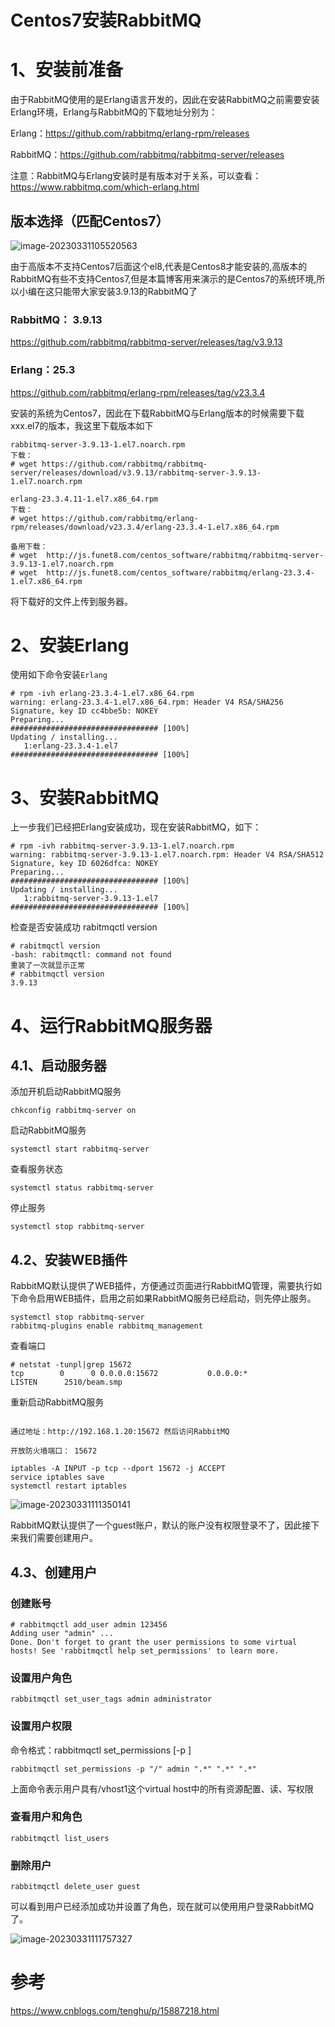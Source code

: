 # Centos7安装RabbitMQ



# 1、安装前准备

由于RabbitMQ使用的是Erlang语言开发的，因此在安装RabbitMQ之前需要安装Erlang环境，Erlang与RabbitMQ的下载地址分别为：

Erlang：https://github.com/rabbitmq/erlang-rpm/releases

RabbitMQ：https://github.com/rabbitmq/rabbitmq-server/releases



注意：RabbitMQ与Erlang安装时是有版本对于关系，可以查看：https://www.rabbitmq.com/which-erlang.html

## 版本选择（匹配Centos7）

![image-20230331105520563](https://imgoss.xgss.net/picgo/image-20230331105520563.png?aliyun)

由于高版本不支持Centos7后面这个el8,代表是Centos8才能安装的,高版本的RabbitMQ有些不支持Centos7,但是本篇博客用来演示的是Centos7的系统环境,所以小编在这只能带大家安装3.9.13的RabbitMQ了

### RabbitMQ： 3.9.13

https://github.com/rabbitmq/rabbitmq-server/releases/tag/v3.9.13

### Erlang：25.3

https://github.com/rabbitmq/erlang-rpm/releases/tag/v23.3.4



安装的系统为Centos7，因此在下载RabbitMQ与Erlang版本的时候需要下载xxx.el7的版本，我这里下载版本如下

```
rabbitmq-server-3.9.13-1.el7.noarch.rpm
下载：
# wget https://github.com/rabbitmq/rabbitmq-server/releases/download/v3.9.13/rabbitmq-server-3.9.13-1.el7.noarch.rpm

erlang-23.3.4.11-1.el7.x86_64.rpm
下载： 
# wget https://github.com/rabbitmq/erlang-rpm/releases/download/v23.3.4/erlang-23.3.4-1.el7.x86_64.rpm

备用下载：
# wget  http://js.funet8.com/centos_software/rabbitmq/rabbitmq-server-3.9.13-1.el7.noarch.rpm
# wget  http://js.funet8.com/centos_software/rabbitmq/erlang-23.3.4-1.el7.x86_64.rpm
```

将下载好的文件上传到服务器。

# 2、安装Erlang

使用如下命令安装`Erlang`

```none
# rpm -ivh erlang-23.3.4-1.el7.x86_64.rpm 
warning: erlang-23.3.4-1.el7.x86_64.rpm: Header V4 RSA/SHA256 Signature, key ID cc4bbe5b: NOKEY
Preparing...                          ################################# [100%]
Updating / installing...
   1:erlang-23.3.4-1.el7              ################################# [100%]
```

# 3、安装RabbitMQ

上一步我们已经把Erlang安装成功，现在安装RabbitMQ，如下：

```
# rpm -ivh rabbitmq-server-3.9.13-1.el7.noarch.rpm 
warning: rabbitmq-server-3.9.13-1.el7.noarch.rpm: Header V4 RSA/SHA512 Signature, key ID 6026dfca: NOKEY
Preparing...                          ################################# [100%]
Updating / installing...
   1:rabbitmq-server-3.9.13-1.el7     ################################# [100%]
```



检查是否安装成功 rabitmqctl version

```
# rabitmqctl version
-bash: rabitmqctl: command not found
重装了一次就显示正常
# rabbitmqctl version
3.9.13
```

# 4、运行RabbitMQ服务器

## 4.1、启动服务器

添加开机启动RabbitMQ服务

```
chkconfig rabbitmq-server on
```

启动RabbitMQ服务

```
systemctl start rabbitmq-server
```

查看服务状态

```
systemctl status rabbitmq-server
```

停止服务

```
systemctl stop rabbitmq-server
```



## 4.2、安装WEB插件

RabbitMQ默认提供了WEB插件，方便通过页面进行RabbitMQ管理，需要执行如下命令启用WEB插件，启用之前如果RabbitMQ服务已经启动，则先停止服务。

```
systemctl stop rabbitmq-server
rabbitmq-plugins enable rabbitmq_management
```

查看端口

```
# netstat -tunpl|grep 15672
tcp        0      0 0.0.0.0:15672           0.0.0.0:*               LISTEN      2510/beam.smp   
```



重新启动RabbitMQ服务

```

通过地址：http://192.168.1.20:15672 然后访问RabbitMQ

开放防火墙端口： 15672

iptables -A INPUT -p tcp --dport 15672 -j ACCEPT
service iptables save
systemctl restart iptables
```

![image-20230331111350141](https://imgoss.xgss.net/picgo/image-20230331111350141.png?aliyun)

RabbitMQ默认提供了一个guest账户，默认的账户没有权限登录不了，因此接下来我们需要创建用户。

## 4.3、创建用户

### 创建账号

```
# rabbitmqctl add_user admin 123456
Adding user "admin" ...
Done. Don't forget to grant the user permissions to some virtual hosts! See 'rabbitmqctl help set_permissions' to learn more.
```

### 设置用户角色

```
rabbitmqctl set_user_tags admin administrator
```

### 设置用户权限

命令格式：rabbitmqctl set_permissions [-p <vhostpath>] <user> <conf> <write> <read>

```
rabbitmqctl set_permissions -p "/" admin ".*" ".*" ".*"
```



上面命令表示用户具有/vhost1这个virtual host中的所有资源配置、读、写权限

### 查看用户和角色

```
rabbitmqctl list_users
```

### 删除用户

```
rabbitmqctl delete_user guest
```



可以看到用户已经添加成功并设置了角色，现在就可以使用用户登录RabbitMQ了。

![image-20230331111757327](https://imgoss.xgss.net/picgo/image-20230331111757327.png?aliyun)



# 参考

https://www.cnblogs.com/tenghu/p/15887218.html